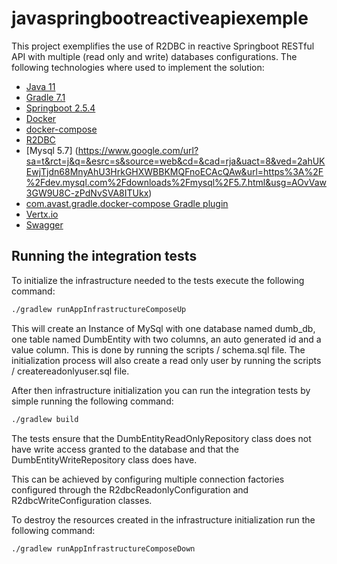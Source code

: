 # javaspringbootreactiveapiexemple
This project exemplifies the use of R2DBC in reactive Springboot RESTful API with multiple (read only and write) databases configurations.
The following technologies where used to implement the solution:
- [Java 11](https://openjdk.java.net/projects/jdk/11/)
- [Gradle 7.1](https://docs.gradle.org/7.1/)
- [Springboot 2.5.4](https://docs.spring.io/spring-boot/docs/2.5.4/reference/html/)
- [Docker](https://www.google.com/url?sa=t&rct=j&q=&esrc=s&source=web&cd=&cad=rja&uact=8&ved=2ahUKEwjhu-fY8MnyAhU-D7kGHeiYAAgQFnoECAYQAw&url=https%3A%2F%2Fwww.docker.com%2F&usg=AOvVaw3p9e1qPvdfjCrUwPYAhUlS)
- [docker-compose](https://docs.docker.com/compose/)
- [R2DBC](https://www.google.com/url?sa=t&rct=j&q=&esrc=s&source=web&cd=&cad=rja&uact=8&ved=2ahUKEwih95Dx8MnyAhWDHrkGHXQODk8QFnoECAsQAQ&url=https%3A%2F%2Fr2dbc.io%2F&usg=AOvVaw13oUk84LMvVQF4oVez1Ebc)
- [Mysql 5.7] (https://www.google.com/url?sa=t&rct=j&q=&esrc=s&source=web&cd=&cad=rja&uact=8&ved=2ahUKEwjTjdn68MnyAhU3HrkGHXWBBKMQFnoECAcQAw&url=https%3A%2F%2Fdev.mysql.com%2Fdownloads%2Fmysql%2F5.7.html&usg=AOvVaw3GW9U8C-zPdNvSVA8ITUkx)
- [com.avast.gradle.docker-compose Gradle plugin](https://www.google.com/url?sa=t&rct=j&q=&esrc=s&source=web&cd=&ved=2ahUKEwiZ3pGH8cnyAhU0FbkGHTqTDRUQFnoECAIQAQ&url=https%3A%2F%2Fgithub.com%2Favast%2Fgradle-docker-compose-plugin&usg=AOvVaw36MYk3zdQpSAd2rbwLa89a)
- [Vertx.io](https://vertx.io/)
- [Swagger](https://www.google.com/url?sa=t&rct=j&q=&esrc=s&source=web&cd=&cad=rja&uact=8&ved=2ahUKEwjkz5eL8snyAhWOIbkGHQcQAtkQFnoECAsQAw&url=https%3A%2F%2Fswagger.io%2F&usg=AOvVaw1NniU_dzz5RxjP-3XanWor)

## Running the integration tests

To initialize the infrastructure needed to the tests execute the following command:
```bash
./gradlew runAppInfrastructureComposeUp
```
This will create an Instance of MySql with one database named dumb_db, one table named DumbEntity with two columns, an auto generated id and a value column. This is done by running the scripts / schema.sql file.
The initialization process will also create a read only user by running the scripts / createreadonlyuser.sql file.

After then infrastructure initialization you can run the integration tests by simple running the following command:
```bash
./gradlew build
```

The tests ensure that the DumbEntityReadOnlyRepository class does not have write access granted to the database and that the DumbEntityWriteRepository class does have.

This can be achieved by configuring multiple connection factories configured through the R2dbcReadonlyConfiguration and R2dbcWriteConfiguration classes.

To destroy the resources created in the infrastructure initialization run the following command:
```bash
./gradlew runAppInfrastructureComposeDown
```
